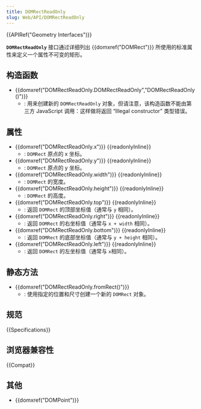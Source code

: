 ```yaml
---
title: DOMRectReadOnly
slug: Web/API/DOMRectReadOnly
---
```


{{APIRef("Geometry Interfaces")}}

**`DOMRectReadOnly`** 接口通过详细列出 {{domxref("DOMRect")}} 所使用的标准属性来定义一个属性不可变的矩形。

## 构造函数

- {{domxref("DOMRectReadOnly.DOMRectReadOnly","DOMRectReadOnly()")}}
  - : 用来创建新的 `DOMRectReadOnly` 对象，但请注意，该构造函数不能由第三方 JavaScript 调用：这样做将返回 “Illegal constructor” 类型错误。

## 属性

- {{domxref("DOMRectReadOnly.x")}} {{readonlyInline}}
  - : `DOMRect` 原点的 x 坐标。
- {{domxref("DOMRectReadOnly.y")}} {{readonlyInline}}
  - : `DOMRect` 原点的 y 坐标。
- {{domxref("DOMRectReadOnly.width")}} {{readonlyInline}}
  - : `DOMRect` 的宽度。
- {{domxref("DOMRectReadOnly.height")}} {{readonlyInline}}
  - : `DOMRect` 的高度。
- {{domxref("DOMRectReadOnly.top")}} {{readonlyInline}}
  - : 返回 `DOMRect` 的顶部坐标值（通常与 `y` 相同）。
- {{domxref("DOMRectReadOnly.right")}} {{readonlyInline}}
  - : 返回 `DOMRect` 的右坐标值（通常与 `x + width` 相同）。
- {{domxref("DOMRectReadOnly.bottom")}} {{readonlyInline}}
  - : 返回 `DOMRect` 的底部坐标值（通常与 `y + height` 相同）。
- {{domxref("DOMRectReadOnly.left")}} {{readonlyInline}}
  - : 返回 `DOMRect` 的左坐标值（通常与 `x​​​​​​​` 相同）。

## 静态方法

- {{domxref("DOMRectReadOnly.fromRect()")}}
  - : 使用指定的位置和尺寸创建一个新的 `DOMRect` 对象。

## 规范

{{Specifications}}

## 浏览器兼容性

{{Compat}}

## 其他

- {{domxref("DOMPoint")}}
